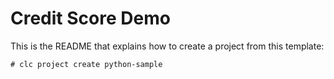 # Credit Score Demo

This is the README that explains how to create a project from this template:

```
# clc project create python-sample
```

